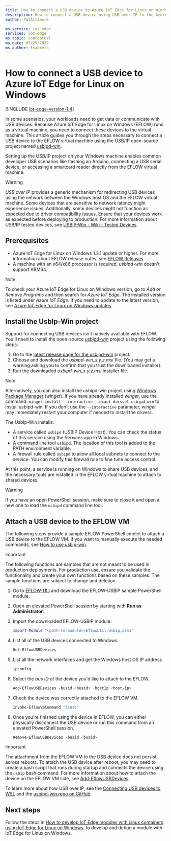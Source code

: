 ```yaml
---
title: How to connect a USB device to Azure IoT Edge for Linux on Windows | Microsoft Docs
description: How to connect a USB device using USB over IP to the Azure IoT Edge for Linux on Windows (EFLOW) virtual machine.
author: PatAltimore

ms.service: iot-edge
services: iot-edge
ms.topic: conceptual
ms.date: 07/25/2022
ms.author: fcabrera
---
```


# How to connect a USB device to Azure IoT Edge for Linux on Windows

[!INCLUDE [iot-edge-version-1.4](includes/iot-edge-version-1.4.md)]

In some scenarios, your workloads need to get data or communicate with USB devices. Because Azure IoT Edge for Linux on Windows (EFLOW) runs as a virtual machine, you need to connect these devices to the virtual machine. This article guides you through the steps necessary to connect a USB device to the EFLOW virtual machine using the USB/IP open-source project named [usbipd-win](https://github.com/dorssel/usbipd-win).

Setting up the USB/IP project on your Windows machine enables common developer USB scenarios like flashing an Arduino, connecting a USB serial device, or accessing a smartcard reader directly from the EFLOW virtual machine. 

> [!WARNING]
> *USB over IP* provides a generic mechanism for redirecting USB devices using the network between the Windows host OS and the EFLOW virtual machine. Some devices that are sensitive to network latency might experience issues. Additionally, some devices might not function as expected due to driver compatibility issues. Ensure that your devices work as expected before deploying to production. For more information about USB/IP tested devices, see [USBIP-Win - Wiki - Tested Devices](https://github.com/dorssel/usbipd-win/wiki/Tested-Devices).

## Prerequisites

- Azure IoT Edge for Linux on Windows 1.3.1 update or higher. For more information about EFLOW release notes, see [EFLOW Releases](https://aka.ms/AzEFLOW-Releases).
- A machine with an x64/x86 processor is required, *usbipd-win* doesn't support ARM64.

> [!NOTE]
>  To check your Azure IoT Edge for Linux on Windows version, go to _Add or Remove Programs_ and then search for _Azure IoT Edge_. The installed version is listed under _Azure IoT Edge_. If you need to update to the latest version, see [Azure IoT Edge for Linux on Windows updates](./iot-edge-for-linux-on-windows-updates.md).

## Install the UsbIp-Win project

Support for connecting USB devices isn't natively available with EFLOW. You'll need to install the open-source [usbipd-win](https://github.com/dorssel/usbipd-win) project using the following steps:

1. Go to the [latest release page for the usbipd-win](https://github.com/dorssel/usbipd-win/releases) project.
1. Choose and download the _usbipd-win_x.y.z.msi_ file. (You may get a warning asking you to confirm that you trust the downloaded installer).
1. Run the downloaded _usbipd-win_x.y.z.msi_ installer file.

> [!NOTE]
> Alternatively, you can also install the usbipd-win project using [Windows Package Manager](/windows/package-manager/winget/) (_winget_). If you have already installed _winget_, use the command: `winget install --interactive --exact dorssel.usbipd-win` to install usbipd-win. If you don't use the `--interactive` parameter, _winget_ may immediately restart your computer if needed to install the drivers.

The UsbIp-Win installs:

- A service called `usbipd` (USBIP Device Host). You can check the status of this service using the *Services* app in Windows.
- A command line tool `usbipd`. The location of this tool is added to the PATH environment variable.
- A firewall rule called `usbipd` to allow all local subnets to connect to the service. You can modify this firewall rule to fine tune access control.

At this point, a service is running on Windows to share USB devices, and the necessary tools are installed in the EFLOW virtual machine to attach to shared devices.

> [!WARNING]
> If you have an open PowerShell session, make sure to close it and open a new one to load the `usbipd` command line tool. 

## Attach a USB device to the EFLOW VM

The following steps provide a sample EFLOW PowerShell cmdlet to attach a USB device to the EFLOW VM. If you want to manually execute the needed commands, see [How to use usbip-win](https://github.com/dorssel/usbipd-win).

> [!IMPORTANT]
> The following functions are samples that are not meant to be used in production deployments. For production use, ensure you validate the functionality and create your own functions based on these samples. The sample functions are subject to change and deletion.

1. Go to [EFLOW-Util](https://github.com/Azure/iotedge-eflow/tree/main/eflow-util/eflow-usbip) and download the EFLOW-USBIP sample PowerShell module.

1. Open an elevated PowerShell session by starting with **Run as Administrator**.

1. Import the downloaded EFLOW-USBIP module.
    ```powershell
    Import-Module "<path-to-module>/EflowUtil-Usbip.psm1"
    ```

1. List all of the USB devices connected to Windows.
    ```powershell
    Get-EflowUSBDevices
    ```

1. List all the network interfaces and get the Windows host OS IP address
    ```powershell
    ipconfig
    ```

1. Select the *bus ID* of the device you'd like to attach to the EFLOW.
    ```powershell
    Add-EflowUSBDevices -busid <busid> -hostIp <host-ip>
    ```

1. Check the device was correctly attached to the EFLOW VM.
    ```powershell
    Invoke-EflowVmCommand "lsusb"
    ```

1. Once you're finished using the device in EFLOW, you can either physically disconnect the USB device or run this command from an elevated PowerShell session.
     ```powershell
    Remove-EflowUSBDevices -busid <busid>
    ```
> [!IMPORTANT]
> The attachment from the EFLOW VM to the USB device does not persist across reboots. To attach the USB device after reboot, you may need to create a bash script that runs during startup and connects the device using the `usbip` bash command. For more information about how to attach the device on the EFLOW VM side, see [Add-EflowUSBDevices](https://github.com/Azure/iotedge-eflow/blob/main/eflow-util/eflow-usbip/EflowUtil-Usbip.psm1).

To learn more about how USB over IP, see the [Connecting USB devices to WSL](https://devblogs.microsoft.com/commandline/connecting-usb-devices-to-wsl/#how-it-works) and the [usbipd-win repo on GitHub](https://github.com/dorssel/usbipd-win/wiki).

## Next steps

Follow the steps in [How to develop IoT Edge modules with Linux containers using IoT Edge for Linux on Windows.](./tutorial-develop-for-linux-on-windows.md) to develop and debug a module with IoT Edge for Linux on Windows.
